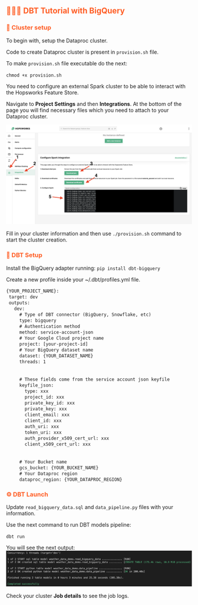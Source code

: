 ## <span style='color:#ff5f27'> 👨🏻‍🏫 DBT Tutorial with BigQuery </span>

### <span style='color:#ff5f27'> 🏡 Cluster setup </span>

To begin with, setup the Dataproc cluster.

Code to create Dataproc cluster is present in `provision.sh` file.

To make `provision.sh` file executable do the next:

`chmod +x provision.sh`

You need to configure an external Spark cluster to be able to interact with the Hopsworks Feature Store.

Navigate to **Project Settings** and then **Integrations**. At the bottom of the page you will find necessary files which you need to attach to your Dataproc cluster.

![output](images/sparkConfig.png)

Fill in your cluster information and then use `./provision.sh` command to start the cluster creation.

### <span style='color:#ff5f27'>📡 DBT Setup </span>

Install the BigQuery adapter running:
`pip install dbt-bigquery`

Create a new profile inside your ~/.dbt/profiles.yml file.

```
{YOUR_PROJECT_NAME}:
 target: dev
 outputs:
   dev:
     # Type of DBT connector (BigQuery, Snowflake, etc)
     type: bigquery
     # Authentication method 
     method: service-account-json
     # Your Google Cloud project name
     project: [your-project-id]
     # Your BigQuery dataset name
     dataset: {YOUR_DATASET_NAME}
     threads: 1


     # These fields come from the service account json keyfile
     keyfile_json:
       type: xxx
       project_id: xxx
       private_key_id: xxx
       private_key: xxx
       client_email: xxx
       client_id: xxx
       auth_uri: xxx
       token_uri: xxx
       auth_provider_x509_cert_url: xxx
       client_x509_cert_url: xxx


     # Your Bucket name
     gcs_bucket: {YOUR_BUCKET_NAME}
     # Your Dataproc region
     dataproc_region: {YOUR_DATAPROC_REGION} 
 ```


### <span style='color:#ff5f27'>⚙️ DBT Launch </span>

Update `read_bigquery_data.sql` and `data_pipeline.py` files with your information.

Use the next command to run DBT models pipeline:

`dbt run`

You will see the next output:
![output](images/output.png)

Check your cluster **Job details** to see the job logs.
